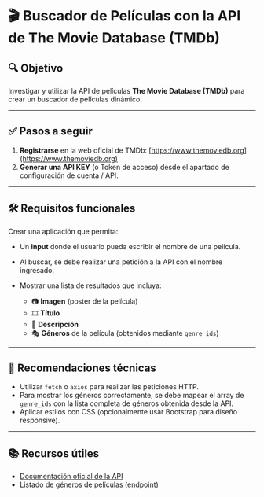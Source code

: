 # 🎬 Buscador de Películas con la API de The Movie Database (TMDb)

## 🔍 Objetivo

Investigar y utilizar la API de películas **The Movie Database (TMDb)** para crear un buscador de películas dinámico.

---

## ✅ Pasos a seguir

1. **Registrarse** en la web oficial de TMDb: [https://www.themoviedb.org](https://www.themoviedb.org)
2. **Generar una API KEY** (o Token de acceso) desde el apartado de configuración de cuenta / API.

---

## 🛠️ Requisitos funcionales

Crear una aplicación que permita:

- Un **input** donde el usuario pueda escribir el nombre de una película.
- Al buscar, se debe realizar una petición a la API con el nombre ingresado.
- Mostrar una lista de resultados que incluya:

  - 📷 **Imagen** (poster de la película)
  - 🎞️ **Título**
  - 📝 **Descripción**
  - 🎭 **Géneros** de la película (obtenidos mediante `genre_ids`)

---

## 🔧 Recomendaciones técnicas

- Utilizar `fetch` o `axios` para realizar las peticiones HTTP.
- Para mostrar los géneros correctamente, se debe mapear el array de `genre_ids` con la lista completa de géneros obtenida desde la API.
- Aplicar estilos con CSS (opcionalmente usar Bootstrap para diseño responsive).

---

## 📚 Recursos útiles

- [Documentación oficial de la API](https://developer.themoviedb.org/docs)
- [Listado de géneros de películas (endpoint)](https://developer.themoviedb.org/reference/genre-movie-list)
